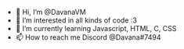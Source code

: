 - 👋 Hi, I’m @DavanaVM
- 👀 I’m interested in all kinds of code :3
- 🌱 I’m currently learning Javascript, HTML, C, CSS
- 📫 How to reach me Discord @Davana#7494

<!---
DavanaVM/DavanaVM is a ✨ special ✨ repository because its `README.md` (this file) appears on your GitHub profile.
You can click the Preview link to take a look at your changes.
--->
